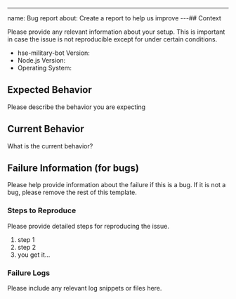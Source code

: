 ---
name: Bug report
about: Create a report to help us improve
---## Context

Please provide any relevant information about your setup. This is important in case the issue is not reproducible except for under certain conditions.

-   hse-military-bot Version:
-   Node.js Version:
-   Operating System:

## Expected Behavior

Please describe the behavior you are expecting

## Current Behavior

What is the current behavior?

## Failure Information (for bugs)

Please help provide information about the failure if this is a bug. If it is not a bug, please remove the rest of this template.

### Steps to Reproduce

Please provide detailed steps for reproducing the issue.

1. step 1
2. step 2
3. you get it...

### Failure Logs

Please include any relevant log snippets or files here.
